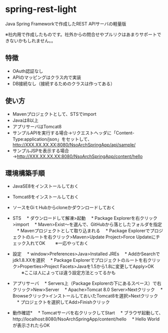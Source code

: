 # spring-rest-light
Java Spring Frameworkで作成したREST APIサーバの軽量版

※社内用で作成したものです。社外からの問合せやプルリクはあまりサポートできないかもしれません。。

## 特徴
* OAuth認証なし
* APIのマッピングはクラス内で実装
* DB接続なし（接続するためのクラスは作ってある）

## 使い方
* Mavenプロジェクトとして、STSでimport
* Javaは8以上
* アプリサーバはTomcat8
* サンプルAPIを実行する場合→リクエストヘッダに「Content-Type:application/json」をセットして、http://XXX.XX.XX.XX:8080/NsoArchSpringApp/api/sample/
* サンプルJSPを表示する場合→http://XXX.XX.XX.XX:8080/NsoArchSpringApp/content/hello

## 環境構築手順
* JavaSE8をインストールしておく
* Tomcat8をインストールしておく
* ソースをGiｔHubからcloneかダウンロードしておく

* STS
　* ダウンロードして解凍>起動
　* Package Explorerを右クリック>import
　* Maven>Exist～を選んで、GitHubから落としたフォルダを指定
　* Mavenプロジェクトとして取り込まれる
　* Package Explorerでプロジェクトのルートを右クリック>Maven>Update Project>Force Updateにチェック入れてOK
　　※一応やっておく

* 設定
　* window>Preferences>Java>Installed JREs
　* AddかSearchでjdk1.8.XXを選択
　* Package Explorerでプロジェクトのルートを右クリック>Properties>Project Facets>Javaを1.5から1.8に変更してApply>OK
　　※ここは人によっては違う設定方法とってるかも

* アプリサーバ
　* Servers上（Package Explorerの下にあるスペース）で右クリック>New>Server
　* Apache>Tomcat 8.0 Server>Nextクリック
　* Browseクリック>インストールしておいたTomcat8を選択>Nextクリック
　* プロジェクトを選択してAdd>Finishクリック

* 動作確認* 
　* Tomcatサーバを右クリックしてStart
　* ブラウザ起動して、http://localhost:8080/NsoArchSpringApp/content/hello
　* Hello Worldが表示されたらOK
